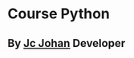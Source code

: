 # Course Python
## By [Jc Johan][link] Developer

<!-- Links -->
[link]: https://instagram.com/jcboxing2707
